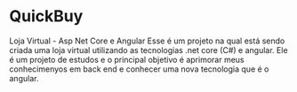 # QuickBuy
Loja Virtual - Asp Net Core e Angular 
Esse é um projeto na qual está sendo criada uma loja virtual utilizando as tecnologias .net core (C#) e angular.
Ele é um projeto de estudos e o principal objetivo é aprimorar meus conhecimenyos em back end e conhecer uma 
nova tecnologia que é o angular. 
